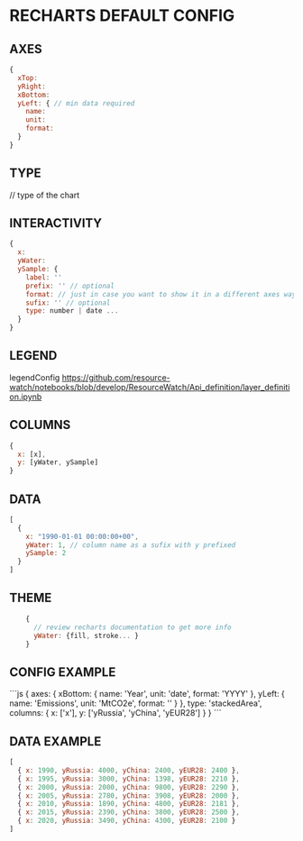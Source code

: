 # RECHARTS DEFAULT CONFIG

## AXES

```js
{
  xTop:
  yRight:
  xBottom:
  yLeft: { // min data required
    name:
    unit:
    format:
  }
}
```

## TYPE

// type of the chart

## INTERACTIVITY

```js
{
  x:
  yWater:
  ySample: {
    label: ''
    prefix: '' // optional
    format: // just in case you want to show it in a different axes way
    sufix: '' // optional
    type: number | date ...
  }
}
```

## LEGEND

legendConfig <https://github.com/resource-watch/notebooks/blob/develop/ResourceWatch/Api_definition/layer_definition.ipynb>

## COLUMNS

```js
{
  x: [x],
  y: [yWater, ySample]
}
```

## DATA

```js
[
  {
    x: "1990-01-01 00:00:00+00",
    yWater: 1, // column name as a sufix with y prefixed
    ySample: 2
  }
]
```

## THEME

```js
    {
      // review recharts documentation to get more info
      yWater: {fill, stroke... }
    }
```

## CONFIG EXAMPLE

´´´js
{
  axes: {
    xBottom: {
      name: 'Year',
      unit: 'date',
      format: 'YYYY'
    },
    yLeft: {
      name: 'Emissions',
      unit: 'MtCO2e',
      format: ''
    }
  },
  type: 'stackedArea',
  columns: {
    x: ['x'],
    y: ['yRussia', 'yChina', 'yEUR28']
  }
}
´´´

## DATA EXAMPLE

```js
[
  { x: 1990, yRussia: 4000, yChina: 2400, yEUR28: 2400 },
  { x: 1995, yRussia: 3000, yChina: 1398, yEUR28: 2210 },
  { x: 2000, yRussia: 2000, yChina: 9800, yEUR28: 2290 },
  { x: 2005, yRussia: 2780, yChina: 3908, yEUR28: 2000 },
  { x: 2010, yRussia: 1890, yChina: 4800, yEUR28: 2181 },
  { x: 2015, yRussia: 2390, yChina: 3800, yEUR28: 2500 },
  { x: 2020, yRussia: 3490, yChina: 4300, yEUR28: 2100 }
]
```